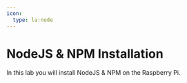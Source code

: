 ```yaml
---
icon:
  type: la:node
---
```

# NodeJS & NPM Installation

In this lab you will install NodeJS & NPM on the Raspberry Pi.